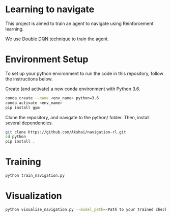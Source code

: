 # Learning to navigate
This project is aimed to train an agent to navigate using Reinforcement learning.

We use [Double DQN technique](https://arxiv.org/abs/1509.06461) to train the agent.

# Environment Setup

To set up your python environment to run the code in this repository, follow the instructions below.

Create (and activate) a new conda environment with Python 3.6.
```bash
conda create --name <env_name> python=3.6
conda activate <env_name>
pip install gym
```

Clone the repository, and navigate to the python/ folder. Then, install several dependencies.
```bash
git clone https://github.com/Akshai/navigation-rl.git
cd python
pip install .
```

# Training

```bash
python train_navigation.py
```

# Visualization
```bash
python visualize_navigation.py --model_path=<Path to your trained checkpoint>
```





